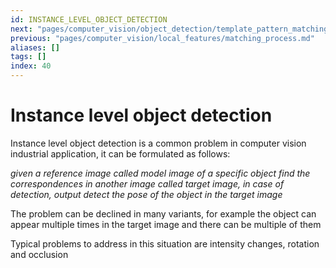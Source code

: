 ```yaml
---
id: INSTANCE_LEVEL_OBJECT_DETECTION
next: "pages/computer_vision/object_detection/template_pattern_matching.md"
previous: "pages/computer_vision/local_features/matching_process.md"
aliases: []
tags: []
index: 40
---
```


# Instance level object detection

Instance level object detection is a common problem in computer vision industrial application, it can be formulated as follows:

*given a reference image called model image of a specific object find  the correspondences in another image called target image, in case of detection, output detect the pose of the object in the target image*

The problem can be declined in many variants, for example the object can appear multiple times in the target image and there can be multiple of them

Typical problems to address in this situation are intensity changes, rotation and occlusion
